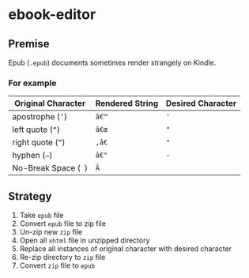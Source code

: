 # ebook-editor

## Premise

Epub (`.epub`) documents sometimes render strangely on Kindle.

### For example

| Original Character | Rendered String | Desired Character |
| ------------------ | ---------------- | ------------- |
| apostrophe (`’`) | `â€™` | `'` |
| left quote (`“`) | `â€œ` | `"` |
| right quote (`”`) | `,â€` | `"` |
| hyphen (`—`) | `â€"` | `-` |
| No-Break Space (` `) | `Â ` | ` ` |

## Strategy
1. Take `epub` file
2. Convert `epub` file to zip file
3. Un-zip new `zip` file
4. Open all `xhtml` file in unzipped directory
5. Replace all instances of original character with desired character
6. Re-zip directory to `zip` file
7. Convert `zip` file to `epub`